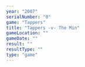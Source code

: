 ```yaml
---
year: "2007"
serialNumber: "0" 
game: "Tappers"
title: "Tappers -v- The Min"
gameLocation: ""
gameDate: ""
result: ""
resultType: ""
type: "game"
---
```

